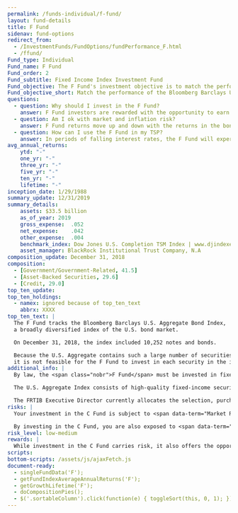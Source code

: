 ```yaml
---
permalink: /funds-individual/f-fund/
layout: fund-details
title: F Fund
sidenav: fund-options
redirect_from:
  - /InvestmentFunds/FundOptions/fundPerformance_F.html
  - /ffund/
Fund_type: Individual
Fund_name: F Fund
Fund_order: 2
Fund_subtitle: Fixed Income Index Investment Fund
Fund_objective: The F Fund's investment objective is to match the performance of the Bloomberg Barclays U.S. Aggregate Bond Index, a broad index representing the U.S. bond market.
Fund_objective_short: Match the performance of the Bloomberg Barclays U.S. Aggregate Bond Index.
questions:
  - question: Why should I invest in the F Fund?
    answer: F Fund investors are rewarded with the opportunity to earn higher rates of return over the long term than they would from investments in short-term securities such as the G Fund. The overall risk is relatively low in comparison to certain other fixed income investments in the market because the F Fund includes only investment-grade securities.
  - question: Am I ok with market and inflation risk?
    answer: F Fund returns move up and down with the returns in the bond market (<span data-term="Market Risk" class="js-glossary-toggle term term-end">market risk</span>). F Fund investors are also exposed to the possibility that principal and interest payments on the bonds that comprise the index will not be paid (credit default risk) or if F Fund investments do not grow enough to offset the reduction in purchasing power (<span data-term="Inflation Risk" class="js-glossary-toggle term term-end">inflation risk</span>). Your F Fund investment is also exposed to prepayment risk, which is the probability that if interest rates fall, bonds that are represented in the index will be paid back early thus forcing lenders to reinvest at lower rates.
  - question: How can I use the F Fund in my TSP?
    answer: In periods of falling interest rates, the F Fund will experience gains from the resulting rise in bond prices. So in the long run, you may expect F Fund returns to exceed those of the G Fund; however, you should also expect greater price volatility (up and down movements). A retirement portfolio that contains stock funds, like the C, S, and I Funds, along with the F Fund, will tend to be less volatile than one that contains stock funds alone.
avg_annual_returns:
    ytd: "-"
    one_yr: "-"
    three_yr: "-"
    five_yr: "-"
    ten_yr: "-"
    lifetime: "-"
inception_date: 1/29/1988
summary_update: 12/31/2019
summary_details:
    assets: $33.5 billion
    as_of_year: 2019
    gross_expense:  .052
    net_expense:    .042
    other_expense:  .004
    benchmark_index: Dow Jones U.S. Completion TSM Index | www.djindexes.com
    asset_manager: BlackRock Institutional Trust Company, N.A
composition_update: December 31, 2018
composition:
  - [Government/Government-Related, 41.5]
  - [Asset-Backed Securities, 29.6]
  - [Credit, 29.0]
top_ten_update:
top_ten_holdings:
  - namex: ignored because of top_ten_text
    abbrx: XXXX
top_ten_text: |
  The F Fund tracks the Bloomberg Barclays U.S. Aggregate Bond Index,
  a broadly diversified index of the U.S. bond market.

  On December 31, 2018, the index included 10,252 notes and bonds.

  Because the U.S. Aggregate contains such a large number of securities,
  it is not feasible for the F Fund to invest in each security in the index.
additional_info: |
  By law, the <span class="nobr">F Fund</span> must be invested in fixed-income securities. The Federal Retirement Thrift Investment Board has chosen to invest the <span class="nobr">F Fund</span> in an index fund that tracks the Bloomberg Barclays U.S. Aggregate Bond Index, a broadly diversified index of the U.S. bond market.

  The U.S. Aggregate Index consists of high-quality fixed-income securities with maturities of more than one year. Because the U.S. Aggregate Index contains such a large number of securities, it is not feasible for the <span class="nobr">F Fund</span> to invest in each security in the index.

  The FRTIB Executive Director currently allocates the selection, purchase, investment, and management of assets contained in the <span class="nobr">F Fund</span> to BlackRock Institutional Trust Company, N.A. BlackRock selects a large representative sample of the various types of asset-backed, U.S. government, corporate, and foreign government securities included in the overall index. The performance of the <span class="nobr">F Fund</span> is evaluated on the basis of how closely its returns match those of the U.S. Aggregate Index.
risks: |
  Your investment in the C Fund is subject to <span data-term="Market Risk" class="js-glossary-toggle term term-end">market risk</span> because the prices of the stocks in the S&P 500 Index rise and fall.

  By investing in the C Fund, you are also exposed to <span data-term="Inflation Risk" class="js-glossary-toggle term term-end">inflation risk</span>, meaning your C Fund investment may not grow enough to offset inflation.
risk_level: low-medium
rewards: |
  While investment in the C Fund carries risk, it also offers the opportunity to experience gains from equity ownership of large and mid-sized U.S. company stocks.
scripts:
bottom-scripts: /assets/js/ajaxFetch.js
document-ready:
  - singleFundData('F');
  - getFundIndexAverageAnnualReturns('F');
  - getGrowthLifetime('F');
  - doCompositionPies();
  - $('.sortableColumn').click(function(e) { toggleSort(this, 0, 1); });
---
```

